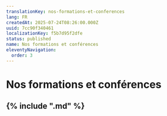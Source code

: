 ```yaml
---
translationKey: nos-formations-et-conferences
lang: FR
createdAt: 2025-07-24T08:26:00.000Z
uuid: 7cc90f340461
localizationKey: f5b7d95f2dfe
status: published
name: Nos formations et conférences
eleventyNavigation:
  order: 3
---
```

# Nos formations et conférences

## {% include ".md" %}
